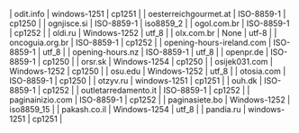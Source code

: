 | odit.info | windows-1251 | cp1251 |
| oesterreichgourmet.at | ISO-8859-1 | cp1250 |
| ognjisce.si | ISO-8859-1 | iso8859_2 |
| ogol.com.br | ISO-8859-1 | cp1252 |
| oldi.ru | Windows-1252 | utf_8 |
| olx.com.br | None | utf-8 |
| oncoguia.org.br | ISO-8859-1 | cp1252 |
| opening-hours-ireland.com | ISO-8859-1 | utf_8 |
| opening-hours.nz | ISO-8859-1 | utf_8 |
| openpr.de | ISO-8859-1 | cp1250 |
| orsr.sk | Windows-1254 | cp1250 |
| osijek031.com | Windows-1252 | cp1250 |
| osu.edu | Windows-1252 | utf_8 |
| otosia.com | ISO-8859-1 | cp1250 |
| otzyv.ru | windows-1251 | cp1251 |
| ouh.dk | ISO-8859-1 | cp1252 |
| outletarredamento.it | ISO-8859-1 | cp1252 |
| paginainizio.com | ISO-8859-1 | cp1252 |
| paginasiete.bo | Windows-1252 | iso8859_15 |
| pakash.co.il | Windows-1254 | utf_8 |
| pandia.ru | windows-1251 | cp1251 |
